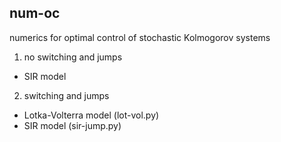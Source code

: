 ## num-oc
numerics for optimal control of stochastic Kolmogorov systems

1. no switching and jumps
  - SIR model
2. switching and jumps
  - Lotka-Volterra model (lot-vol.py)
  - SIR model (sir-jump.py)


